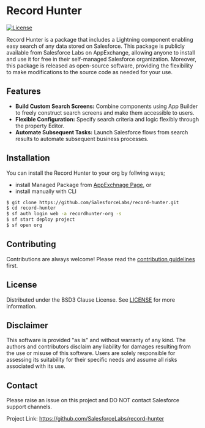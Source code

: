 # Record Hunter

[![License](https://img.shields.io/badge/License-BSD_3--Clause-blue.svg)](https://opensource.org/licenses/BSD-3-Clause)

Record Hunter is a package that includes a Lightning component enabling easy search of any data stored on Salesforce.
This package is publicly available from Salesforce Labs on AppExchange, allowing anyone to install and use it for free in their self-managed Salesforce organization.
Moreover, this package is released as open-source software, providing the flexibility to make modifications to the source code as needed for your use.

## Features

- **Build Custom Search Screens:** Combine components using App Builder to freely construct search screens and make them accessible to users.
- **Flexible Configuration:** Specify search criteria and logic flexibly through the property Editor.
- **Automate Subsequent Tasks:** Launch Salesforce flows from search results to automate subsequent business processes.

## Installation

You can install the Record Hunter to your org by follwing ways;
- install Managed Package from [AppExchnage Page](https://appexchange.salesforce.com/appxListingDetail?listingId=a0N3A00000FR4jTUAT), or
- install manually with CLI

```sh
$ git clone https://github.com/SalesforceLabs/record-hunter.git
$ cd record-hunter
$ sf auth login web -a recordhunter-org -s
$ sf start deploy project
$ sf open org
```

## Contributing

Contributions are always welcome! Please read the [contribution guidelines](https://github.com/SalesforceLabs/record-hunter/blob/main/CONTRIBUTING.md) first.

## License

Distributed under the BSD3 Clause License. See [LICENSE](https://github.com/SalesforceLabs/record-hunter/blob/main/LICENSE) for more information.

## Disclaimer

This software is provided "as is" and without warranty of any kind. 
The authors and contributors disclaim any liability for damages resulting from the use or misuse of this software. 
Users are solely responsible for assessing its suitability for their specific needs and assume all risks associated with its use.


## Contact

Please raise an issue on this project and DO NOT contact Salesforce support channels.

Project Link: https://github.com/SalesforceLabs/record-hunter
